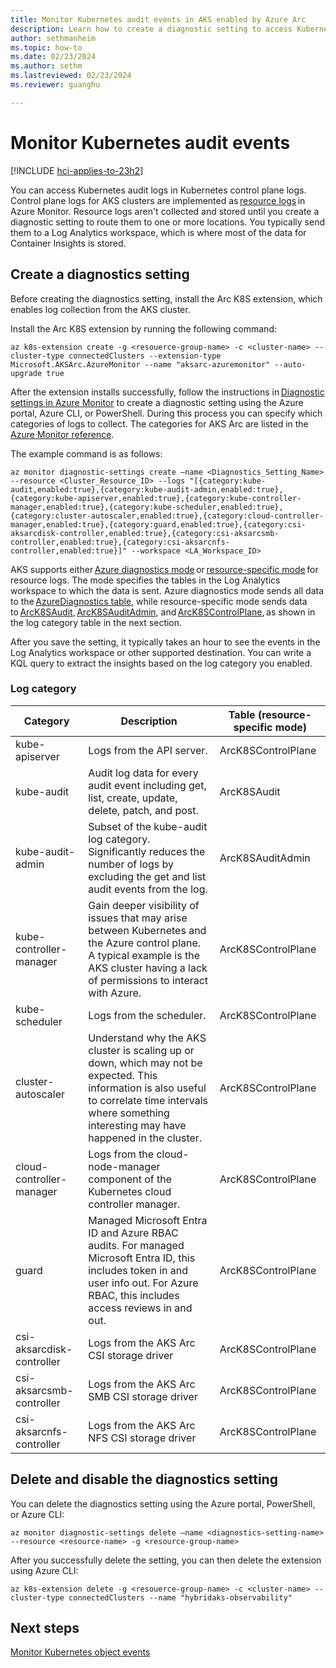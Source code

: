 ```yaml
---
title: Monitor Kubernetes audit events in AKS enabled by Azure Arc
description: Learn how to create a diagnostic setting to access Kubernetes audit logs.
author: sethmanheim
ms.topic: how-to
ms.date: 02/23/2024
ms.author: sethm 
ms.lastreviewed: 02/23/2024
ms.reviewer: guanghu

---
```


# Monitor Kubernetes audit events

[!INCLUDE [hci-applies-to-23h2](includes/hci-applies-to-23h2.md)]

You can access Kubernetes audit logs in Kubernetes control plane logs. Control plane logs for AKS clusters are implemented as [resource logs](/azure/azure-monitor/essentials/resource-logs) in Azure Monitor. Resource logs aren't collected and stored until you create a diagnostic setting to route them to one or more locations. You typically send them to a Log Analytics workspace, which is where most of the data for Container Insights is stored.

## Create a diagnostics setting

Before creating the diagnostics setting, install the Arc K8S extension, which enables log collection from the AKS cluster.

Install the Arc K8S extension by running the following command:

```azurecli
az k8s-extension create -g <resouerce-group-name> -c <cluster-name> --cluster-type connectedClusters --extension-type Microsoft.AKSArc.AzureMonitor --name "aksarc-azuremonitor" --auto-upgrade true
```

After the extension installs successfully, follow the instructions in [Diagnostic settings in Azure Monitor](/azure/azure-monitor/essentials/diagnostic-settings#resource-logs) to create a diagnostic setting using the Azure portal, Azure CLI, or PowerShell. During this process you can specify which categories of logs to collect. The categories for AKS Arc are listed in the [Azure Monitor reference](/azure/azure-monitor/reference/tables/tables-resourcetype#azure-arc-enabled-kubernetes).

The example command is as follows:

```azurecli
az monitor diagnostic-settings create –name <Diagnostics_Setting_Name> --resource <Cluster_Resource_ID> --logs "[{category:kube-audit,enabled:true},{category:kube-audit-admin,enabled:true},{category:kube-apiserver,enabled:true},{category:kube-controller-manager,enabled:true},{category:kube-scheduler,enabled:true},{category:cluster-autoscaler,enabled:true},{category:cloud-controller-manager,enabled:true},{category:guard,enabled:true},{category:csi-aksarcdisk-controller,enabled:true},{category:csi-aksarcsmb-controller,enabled:true},{category:csi-aksarcnfs-controller,enabled:true}]" --workspace <LA_Workspace_ID>
```

AKS supports either [Azure diagnostics mode](/azure/azure-monitor/essentials/resource-logs#azure-diagnostics-mode) or [resource-specific mode](/azure/azure-monitor/essentials/resource-logs#resource-specific) for resource logs. The mode specifies the tables in the Log Analytics workspace to which the data is sent. Azure diagnostics mode sends all data to the [AzureDiagnostics table](/azure/azure-monitor/reference/tables/azurediagnostics), while resource-specific mode sends data to [ArcK8SAudit](/azure/azure-monitor/reference/tables/arck8saudit), [ArcK8SAuditAdmin](/azure/azure-monitor/reference/tables/arck8sauditadmin), and [ArcK8SControlPlane](/azure/azure-monitor/reference/tables/arck8scontrolplane), as shown in the log category table in the next section.

After you save the setting, it typically takes an hour to see the events in the Log Analytics workspace or other supported destination. You can write a KQL query to extract the insights based on the log category you enabled.

### Log category

|       Category                   |      Description                                                                                                                                                                                                |      Table  (resource-specific mode)  |
|----------------------------------|-----------------------------------------------------------------------------------------------------------------------------------------------------------------------------------------------------------------|---------------------------------------|
|      kube-apiserver              |     Logs from the API server.                                                                                                                                                                                   |     ArcK8SControlPlane                |
|      kube-audit                  |     Audit log data for every audit event including get, list, create, update, delete, patch, and post.                                                                                                          |     ArcK8SAudit                       |
|      kube-audit-admin            |     Subset of the kube-audit log category. Significantly reduces the number of logs by excluding the get and list audit events from the log.                                                                    |     ArcK8SAuditAdmin                  |
|      kube-controller-manager     |     Gain deeper visibility of issues that may arise between Kubernetes and the Azure control plane. A typical example is the AKS cluster having a lack of permissions to interact with Azure.                   |     ArcK8SControlPlane                |
|      kube-scheduler              |     Logs from the scheduler.                                                                                                                                                                                    |     ArcK8SControlPlane                |
|      cluster-autoscaler          |     Understand why the AKS cluster is scaling up or down, which may not be expected. This information is also useful to correlate time intervals where something interesting may have happened in the cluster.  |     ArcK8SControlPlane                |
|      cloud-controller-manager    |     Logs from the cloud-node-manager component of the Kubernetes cloud controller manager.                                                                                                                      |     ArcK8SControlPlane                |
|      guard                       |     Managed Microsoft Entra ID and Azure RBAC audits. For managed Microsoft Entra ID, this includes token in and user info out. For Azure RBAC, this includes access reviews in and out.                        |     ArcK8SControlPlane                |
|      csi-aksarcdisk-controller   |     Logs from the AKS Arc CSI storage driver                                                                                                                                                                    |     ArcK8SControlPlane                |
|      csi-aksarcsmb-controller    |     Logs from the AKS Arc SMB CSI storage driver                                                                                                                                                                |     ArcK8SControlPlane                |
|      csi-aksarcnfs-controller    |     Logs from the AKS Arc NFS CSI storage driver                                                                                                                                                                |     ArcK8SControlPlane                |

## Delete and disable the diagnostics setting

You can delete the diagnostics setting using the Azure portal, PowerShell, or Azure CLI:

```azurecli
az monitor diagnostic-settings delete –name <diagnostics-setting-name> --resource <resource-name> -g <resource-group-name>
```

After you successfully delete the setting, you can then delete the extension using Azure CLI:

```azurecli
az k8s-extension delete -g <resouerce-group-name> -c <cluster-name> --cluster-type connectedClusters --name "hybridaks-observability"
```

## Next steps

[Monitor Kubernetes object events](kubernetes-monitor-object-events.md)